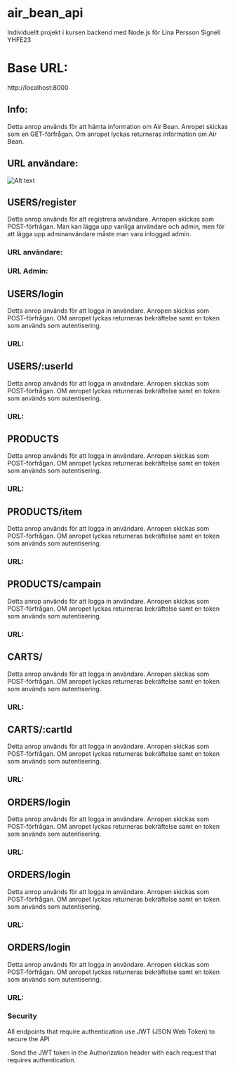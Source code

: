 # air_bean_api

Individuellt projekt i kursen backend med Node.js för Lina Persson Signell YHFE23

# Base URL:

http://localhost:8000

## Info:

Detta anrop används för att hämta information om Air Bean. Anropet skickas som en GET-förfrågan. Om anropet lyckas returneras information om Air Bean.

## URL användare:

![Alt text](images/example.png)

## USERS/register

Detta anrop används för att registrera användare. Anropen skickas som POST-förfrågan. Man kan lägga upp vanliga användare och admin, men för att lägga upp adminanvändare måste man vara inloggad admin.

### URL användare:

### URL Admin:

## USERS/login

Detta anrop används för att logga in användare. Anropen skickas som POST-förfrågan. OM anropet lyckas returneras bekräftelse samt en token som används som autentisering.

### URL:

## USERS/:userId

Detta anrop används för att logga in användare. Anropen skickas som POST-förfrågan. OM anropet lyckas returneras bekräftelse samt en token som används som autentisering.

### URL:

## PRODUCTS

Detta anrop används för att logga in användare. Anropen skickas som POST-förfrågan. OM anropet lyckas returneras bekräftelse samt en token som används som autentisering.

### URL:

## PRODUCTS/item

Detta anrop används för att logga in användare. Anropen skickas som POST-förfrågan. OM anropet lyckas returneras bekräftelse samt en token som används som autentisering.

### URL:

## PRODUCTS/campain

Detta anrop används för att logga in användare. Anropen skickas som POST-förfrågan. OM anropet lyckas returneras bekräftelse samt en token som används som autentisering.

### URL:

## CARTS/

Detta anrop används för att logga in användare. Anropen skickas som POST-förfrågan. OM anropet lyckas returneras bekräftelse samt en token som används som autentisering.

### URL:

## CARTS/:cartId

Detta anrop används för att logga in användare. Anropen skickas som POST-förfrågan. OM anropet lyckas returneras bekräftelse samt en token som används som autentisering.

### URL:

## ORDERS/login

Detta anrop används för att logga in användare. Anropen skickas som POST-förfrågan. OM anropet lyckas returneras bekräftelse samt en token som används som autentisering.

### URL:

## ORDERS/login

Detta anrop används för att logga in användare. Anropen skickas som POST-förfrågan. OM anropet lyckas returneras bekräftelse samt en token som används som autentisering.

### URL:

## ORDERS/login

Detta anrop används för att logga in användare. Anropen skickas som POST-förfrågan. OM anropet lyckas returneras bekräftelse samt en token som används som autentisering.

### URL:

### Security

All endpoints that require authentication use JWT (JSON Web Token) to secure the API

. Send the JWT token in the Authorization header with each request that requires authentication.
